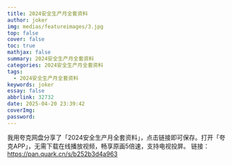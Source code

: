 ```yaml
---
title: 2024安全生产月全套资料
author: joker
img: medias/featureimages/3.jpg
top: false
cover: false
toc: true
mathjax: false
summary: 2024安全生产月全套资料
categories: 2024安全生产月全套资料
tags:
  - 2024安全生产月全套资料
keywords: joker
essay: false
abbrlink: 32732
date: 2025-04-20 23:39:42
coverImg:
password:
---
```


我用夸克网盘分享了「2024安全生产月全套资料」，点击链接即可保存。打开「夸克APP」，无需下载在线播放视频，畅享原画5倍速，支持电视投屏。
链接：https://pan.quark.cn/s/b252b3d4a963
